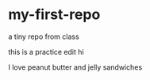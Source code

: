 # my-first-repo
a tiny repo from class

this is a practice edit
hi

I love peanut butter and jelly sandwiches